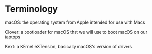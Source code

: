 # Terminology

macOS: the operating system from Apple intended for use with Macs 

Clover: a bootloader for macOS that we will use to boot macOS on our laptops 

Kext: a KErnel eXTension, basically macOS's version of drivers

